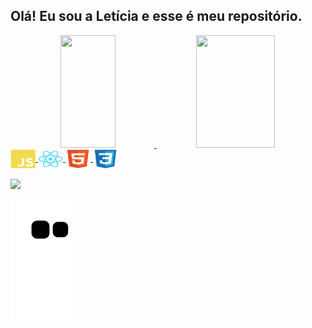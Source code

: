 ## Olá! Eu sou a Letícia e esse é meu repositório.

<div align="center">
  <a href="https://github.com/Leticia0587">
  <img  width=42% height="180em" src="https://github-readme-stats.vercel.app/api?username=Leticia0587&show_icons=true&theme=dark&include_all_commits=true&count_private=true"/>
  <img width=50% height="180em" src="https://github-readme-stats.vercel.app/api/top-langs/?username=Leticia0587&layout=compact&langs_count=7&theme=dark"/>
</div>
  <img align="center" alt="Rafa-Js" height="30" width="40" src="https://raw.githubusercontent.com/devicons/devicon/master/icons/javascript/javascript-plain.svg">
  <img align="center" alt="Rafa-React" height="30" width="40" src="https://raw.githubusercontent.com/devicons/devicon/master/icons/react/react-original.svg">
  <img align="center" alt="Rafa-HTML" height="30" width="40" src="https://raw.githubusercontent.com/devicons/devicon/master/icons/html5/html5-original.svg">
  <img align="center" alt="Rafa-CSS" height="30" width="40" src="https://raw.githubusercontent.com/devicons/devicon/master/icons/css3/css3-original.svg">
  
<div>
  <br>
  <a href="https://www.linkedin.com/in/let%C3%ADcia-araujo-758583210" target="_blank"><img src="https://img.shields.io/badge/-LinkedIn-%230077B5?style=for-the-badge&logo=linkedin&logoColor=white" target="_blank"></a> 
 
  ![Snake animation](https://github.com/rafaballerini/rafaballerini/blob/output/github-contribution-grid-snake.svg)
  </br>
</div>

